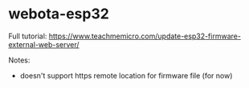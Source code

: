 # webota-esp32

Full tutorial: https://www.teachmemicro.com/update-esp32-firmware-external-web-server/


Notes:
  - doesn't support https remote location for firmware file (for now)

